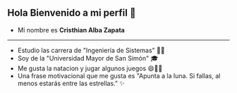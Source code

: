 ## Hola Bienvenido a mi perfil 👋

- Mi nombre es **Cristhian Alba Zapata**
--------------------------------------------------------------------------------------------------
- Estudio las carrera de "Ingeniería de Sistemas" 🧑‍🎓
- Soy de la "Universidad Mayor de San Simón" 🎓
- Me gusta la natacion y jugar algunos juegos 😄🏊‍♂️
- Una frase motivacional que me gusta es "Apunta a la luna. Si fallas, al menos estarás entre las estrellas." ✨


